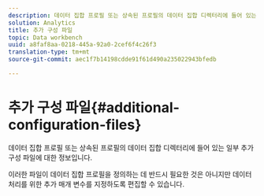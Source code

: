 ```yaml
---
description: 데이터 집합 프로필 또는 상속된 프로필의 데이터 집합 디렉터리에 들어 있는 일부 추가 구성 파일에 대한 정보입니다.
solution: Analytics
title: 추가 구성 파일
topic: Data workbench
uuid: a8faf8aa-0218-445a-92a0-2cef6f4c26f3
translation-type: tm+mt
source-git-commit: aec1f7b14198cdde91f61d490a235022943bfedb

---
```



# 추가 구성 파일{#additional-configuration-files}

데이터 집합 프로필 또는 상속된 프로필의 데이터 집합 디렉터리에 들어 있는 일부 추가 구성 파일에 대한 정보입니다.

이러한 파일이 데이터 집합 프로필을 정의하는 데 반드시 필요한 것은 아니지만 데이터 처리를 위한 추가 매개 변수를 지정하도록 편집할 수 있습니다.
